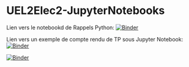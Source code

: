 # UEL2Elec2-JupyterNotebooks

Lien vers le notebookd de Rappels Python: [![Binder](https://mybinder.org/badge_logo.svg)](https://mybinder.org/v2/gh/tdulille/UEL2Elec2-JupyterNotebooks/main?filepath=Revision-Cours-MichelFryziel.ipynb)  

Lien vers un exemple de compte rendu de TP sous Jupyter Notebook: [![Binder](https://mybinder.org/badge_logo.svg)](https://mybinder.org/v2/gh/tdulille/UEL2Elec2-JupyterNotebooks/main?filepath=Exemple%20de%20compte%20rendu%20de%20TP.ipynb)

[![Binder](https://mybinder.org/badge_logo.svg)](https://mybinder.org/v2/gh/tdulille/UEL2Elec2-JupyterNotebooks/main?urlpath=seance1-sansCorrection.ipynb)
